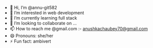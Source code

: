 - 👋 Hi, I’m @annu-git582
- 👀 I’m interested in web development
- 🌱 I’m currently learning full stack
- 💞️ I’m looking to collaborate on ...
- 📫 How to reach me @gmail.com :- anushkachaubey70@gmail.com
- 😄 Pronouns: she/her
- ⚡ Fun fact: ambivert

<!---
annu-git582/annu-git582 is a ✨ special ✨ repository because its `README.md` (this file) appears on your GitHub profile.
You can click the Preview link to take a look at your changes.
--->
